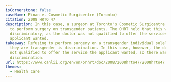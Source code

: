 ```yaml
---
isCornerstone: false
caseName: Finan v. Cosmetic Surgicentre (Toronto)
citation: 2008 HRTO 47
description: In this case, a surgeon at Toronto's Cosmetic Surgicentre refused
  to perform surgery on transgender patients. The OHRT held that this was not
  discriminatory, as the doctor was not qualified to offer the services that the
  applicant wanted.
takeaway: Refusing to perform surgery on a transgender individual solely because
  they are transgender is discrimination. In this case, however, the doctor was
  not qualified to offer the service the applicant wanted, so there was no
  discrimination.
url: https://www.canlii.org/en/on/onhrt/doc/2008/2008hrto47/2008hrto47.html?autocompleteStr=cosmetic%20sur&autocompletePos=3
themes:
  - Health Care
---
```

